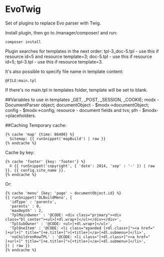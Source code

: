 # EvoTwig
Set of plugins to replace Evo parser with Twig.

Install plugin, then go to /manager/composer/ and run:
```
composer install
```

Plugin searches for templates in the next order:
tpl-3_doc-5.tpl - use this if resource id=5 and resource template=3;
doc-5.tpl - use this if resource id=5;
tpl-3.tpl - use this if resource template=3.

It's also possible to specify file name in template content:
```
@FILE:main.tpl
```
If there's no main.tpl in templates folder, template will be set to blank.

##Variables to use in templates
_GET, _POST, _SESSION, _COOKIE;
modx - DocumentParser object;
documentObject - $modx->documentObject;
config - $modx->config;
resource - document fields and tvs;
plh - $modx->placeholders.

##Caching
Temporary cache:
```
{% cache 'map' {time: 86400} %}
  Sitemap: {{ runSnippet('mapBuild') | raw }} 
{% endcache %}
```

Cache by key:
```
{% cache 'footer' {key: 'footer'} %}
  © {{ runSnippet('copyright', { 'date': 2014, 'sep' : '‐' }) | raw }}. {{ config.site_name }}.
{% endcache %}
```

Or:
```
{% cache 'menu' {key: 'page' ~ documentObject.id} %}
{{ runSnippet('DLBuildMenu', {
  'idType' : 'parents',
  'parents' : 0,
  'maxDepth' : 2,
  'TplMainOwner' : '@CODE: <div class="primary"><div class="bl_center"><ul>[+dl.wrap+]</ul></div></div>',
  'TplSubOwner' : '@CODE: <ul>[+dl.wrap+]</ul>',
  'TplOneItem' : '@CODE: <li class="epanded [+dl.class+]"><a href="[+url+]" title="[+e.title+]">[+title+]</a>[+dl.submenu+]</li>',
  'noChildrenRowTPL' : '@CODE: <li class="[+dl.class+]"><a href="[+url+]" title="[+e.title+]">[+title+]</a>[+dl.submenu+]</li>',
}) | raw }}
{% endcache %}
```